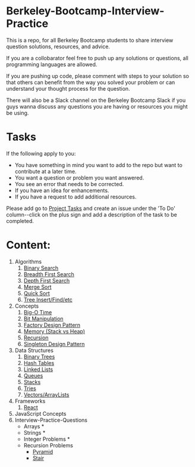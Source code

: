 # Berkeley-Bootcamp-Interview-Practice

This is a repo, for all Berkeley Bootcamp students to share interview question solutions, resources, and advice.

If you are a collobarator feel free to push up any solutions or questions, all programming languages are allowed. 

If you are pushing up code, please comment with steps to your solution so that others can benefit from the way you solved your 
problem or can understand your thought process for the question. 

There will also be a Slack channel on the Berkeley Bootcamp Slack if you guys wanna discuss any questions you are having or 
resources you might be using. 

# Tasks
If the following apply to you:
* You have something in mind you want to add to the repo but want to contribute at a later time.
* You want a question or problem you want answered.
* You see an error that needs to be corrected.
* If you have an idea for enhancements.
* If you have a request to add additional resources.

Please add go to [Project Tasks](https://github.com/psharif/Berkeley-Bootcamp-Interview-Practice/projects/1) and create an issue under the 'To Do' column--click on the plus sign and add a description of the task to be completed.

# Content:
1. Algorithms
    1. [Binary Search](https://github.com/psharif/Berkeley-Bootcamp-Interview-Practice/tree/master/Algorithms/Binary%20Search)
    2. [Breadth First Search](https://github.com/psharif/Berkeley-Bootcamp-Interview-Practice/tree/master/Algorithms/Breadth%20First%20Search)
    3. [Depth First Search](https://github.com/psharif/Berkeley-Bootcamp-Interview-Practice/tree/master/Algorithms/Depth%20First%20Search)
    4. [Merge Sort](https://github.com/psharif/Berkeley-Bootcamp-Interview-Practice/tree/master/Algorithms/Merge%20Sort)
    5. [Quick Sort](https://github.com/psharif/Berkeley-Bootcamp-Interview-Practice/tree/master/Algorithms/Quick%20Sort)
    6. [Tree Insert/Find/etc](https://github.com/psharif/Berkeley-Bootcamp-Interview-Practice/tree/master/Algorithms/Tree%20Insert-Find-etc)
2. Concepts
    1. [Big-O Time](https://github.com/psharif/Berkeley-Bootcamp-Interview-Practice/tree/master/Concepts/Big-O%20Time)
    2. [Bit Manipulation](https://github.com/psharif/Berkeley-Bootcamp-Interview-Practice/tree/master/Concepts/Bit%20Manipulation)
    3. [Factory Design Pattern](https://github.com/psharif/Berkeley-Bootcamp-Interview-Practice/tree/master/Concepts/Factory%20Design%20Pattern)
    4. [Memory (Stack vs Heap)](https://github.com/psharif/Berkeley-Bootcamp-Interview-Practice/tree/master/Concepts/Memory%20(Stack%20vs%20Heap))
    5. [Recursion](https://github.com/psharif/Berkeley-Bootcamp-Interview-Practice/tree/master/Concepts/Recursion)
    6. [Singleton Design Pattern](https://github.com/psharif/Berkeley-Bootcamp-Interview-Practice/tree/master/Concepts/Singleton%20Desgin%20Pattern)
3. Data Structures
    1. [Binary Trees](https://github.com/psharif/Berkeley-Bootcamp-Interview-Practice/tree/master/Data%20Structures/Binary%20Trees)
    2. [Hash Tables](https://github.com/psharif/Berkeley-Bootcamp-Interview-Practice/tree/master/Data%20Structures/Hash%20Tables)
    3. [Linked Lists](https://github.com/psharif/Berkeley-Bootcamp-Interview-Practice/tree/master/Data%20Structures/Linked%20Lists)
    4. [Queues](https://github.com/psharif/Berkeley-Bootcamp-Interview-Practice/tree/master/Data%20Structures/Queues)
    5. [Stacks](https://github.com/psharif/Berkeley-Bootcamp-Interview-Practice/tree/master/Data%20Structures/Stacks)
    6. [Tries](https://github.com/psharif/Berkeley-Bootcamp-Interview-Practice/tree/master/Data%20Structures/Tries)
    7. [Vectors/ArrayLists](https://github.com/psharif/Berkeley-Bootcamp-Interview-Practice/tree/master/Data%20Structures/Vectors_ArrayLists)
4. Frameworks
    1. [React](https://github.com/psharif/Berkeley-Bootcamp-Interview-Practice/tree/master/Frameworks/React)
5. JavaScript Concepts
6. Interview-Practice-Questions
    * Arrays
        *
    * Strings
        *
    * Integer Problems
        *
    * Recursion Problems
        * [Pyramid](https://github.com/psharif/Berkeley-Bootcamp-Interview-Practice/tree/master/Interview-Practice-Questions/RecursionProblems/pyramid)
        * [Stair](https://github.com/psharif/Berkeley-Bootcamp-Interview-Practice/tree/master/Interview-Practice-Questions/RecursionProblems/stair)
